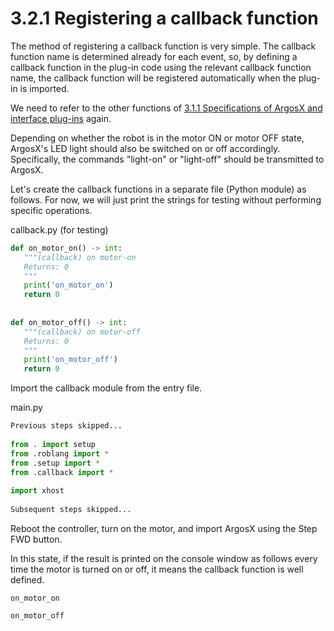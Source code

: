 # 3.2.1 Registering a callback function


The method of registering a callback function is very simple. The callback function name is determined already for each event, so, by defining a callback function in the plug-in code using the relevant callback function name, the callback function will be registered automatically when the plug-in is imported.


We need to refer to the other functions of <U>3.1.1 Specifications of ArgosX and interface plug-ins</U> again.

Depending on whether the robot is in the motor ON or motor OFF state, ArgosX's LED light should also be switched on or off accordingly. Specifically, the commands "light-on" or "light-off" should be transmitted to ArgosX.



Let's create the callback functions in a separate file (Python module) as follows. For now, we will just print the strings for testing without performing specific operations.



callback.py (for testing)
```python
def on_motor_on() -> int:
   """(callback) on motor-on
   Returns: 0
   """
   print('on_motor_on')
   return 0
 
 
def on_motor_off() -> int:
   """(callback) on motor-off
   Returns: 0
   """
   print('on_motor_off')
   return 0
```

Import the callback module from the entry file.



main.py
```python
Previous steps skipped...
 
from . import setup
from .roblang import *
from .setup import *
from .callback import *
 
import xhost
 
Subsequent steps skipped...

```
Reboot the controller, turn on the motor, and import ArgosX using the Step FWD button.

In this state, if the result is printed on the console window as follows every time the motor is turned on or off, it means the callback function is well defined.
```
on_motor_on

on_motor_off
```
